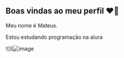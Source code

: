 ## Boas vindas ao meu perfil ❤️‍🔥

Meu nome é Mateus.

Estou estudando programação na alura




![](![image](https://github.com/user-attachments/assets/1fe947b6-560a-4137-8419-7b4fae92ffc4)



